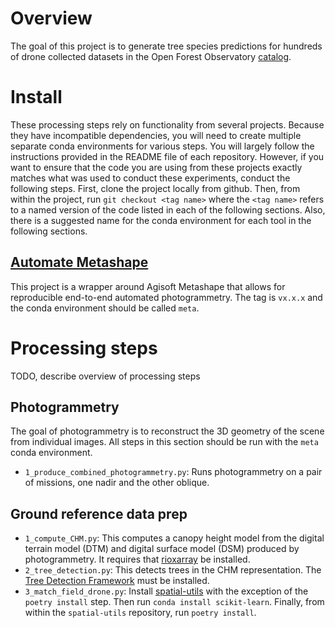 # Overview
The goal of this project is to generate tree species predictions for hundreds of drone collected datasets in the Open Forest Observatory [catalog](https://openforestobservatory.org/data/drone/).

# Install
These processing steps rely on functionality from several projects. Because they have incompatible dependencies, you will need to create multiple separate conda environments for various steps. You will largely follow the instructions provided in the README file of each repository. However, if you want to ensure that the code you are using from these projects exactly matches what was used to conduct these experiments, conduct the following steps. First, clone the project locally from github. Then, from within the project, run `git checkout <tag name>` where the `<tag name>` refers to a named version of the code listed in each of the following sections. Also, there is a suggested name for the conda environment for each tool in the following sections.

## [Automate Metashape](https://github.com/open-forest-observatory/automate-metashape)
This project is a wrapper around Agisoft Metashape that allows for reproducible end-to-end automated photogrammetry. The tag is `vx.x.x` and the conda environment should be called `meta`.

# Processing steps
TODO, describe overview of processing steps

## Photogrammetry
The goal of photogrammetry is to reconstruct the 3D geometry of the scene from individual images. All steps in this section should be run with the `meta` conda environment.
- `1_produce_combined_photogrammetry.py`: Runs photogrammetry on a pair of missions, one nadir and the other oblique.

## Ground reference data prep
- `1_compute_CHM.py`: This computes a canopy height model from the digital terrain model (DTM) and digital surface model (DSM) produced by photogrammetry. It requires that [rioxarray](https://corteva.github.io/rioxarray/stable/installation.html) be installed.
- `2_tree_detection.py`: This detects trees in the CHM representation. The [Tree Detection Framework](https://github.com/open-forest-observatory/tree-detection-framework) must be installed.
- `3_match_field_drone.py`: Install [spatial-utils](https://github.com/open-forest-observatory/spatial-utils) with the exception of the `poetry install` step. Then run `conda install scikit-learn`. Finally, from within the `spatial-utils` repository, run `poetry install`.